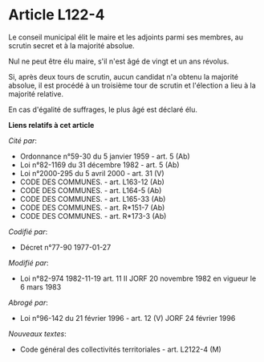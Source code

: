 # Article L122-4

Le conseil municipal élit le maire et les adjoints parmi ses membres, au scrutin secret et à la majorité absolue.

Nul ne peut être élu maire, s'il n'est âgé de vingt et un ans révolus.

Si, après deux tours de scrutin, aucun candidat n'a obtenu la majorité absolue, il est procédé à un troisième tour de scrutin
et l'élection a lieu à la majorité relative.

En cas d'égalité de suffrages, le plus âgé est déclaré élu.

**Liens relatifs à cet article**

_Cité par_:

  - Ordonnance n°59-30 du 5 janvier 1959 - art. 5 (Ab)
  - Loi n°82-1169 du 31 décembre 1982 - art. 5 (Ab)
  - Loi n°2000-295 du 5 avril 2000 - art. 31 (V)
  - CODE DES COMMUNES. - art. L163-12 (Ab)
  - CODE DES COMMUNES. - art. L164-5 (Ab)
  - CODE DES COMMUNES. - art. L165-33 (Ab)
  - CODE DES COMMUNES. - art. R*151-7 (Ab)
  - CODE DES COMMUNES. - art. R*173-3 (Ab)

_Codifié par_:

  - Décret n°77-90 1977-01-27

_Modifié par_:

  - Loi n°82-974 1982-11-19 art. 11 II JORF 20 novembre 1982 en vigueur le 6 mars 1983

_Abrogé par_:

  - Loi n°96-142 du 21 février 1996 - art. 12 (V) JORF 24 février 1996

_Nouveaux textes_:

  - Code général des collectivités territoriales - art. L2122-4 (M)

